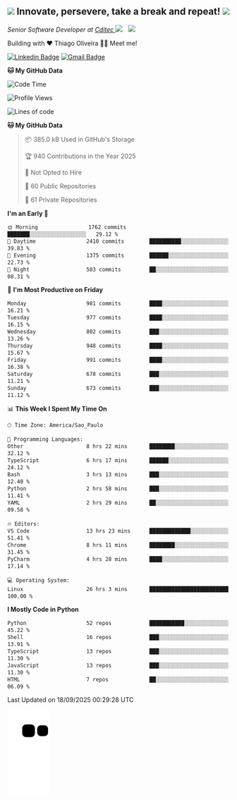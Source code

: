 <h2><img src="https://emojis.slackmojis.com/emojis/images/1531849430/4246/blob-sunglasses.gif?1531849430" width="30"/> Innovate, persevere, take a break and repeat! <img src="https://media.giphy.com/media/12oufCB0MyZ1Go/giphy.gif" width="50"></h2>
<img align='right' src="https://media.giphy.com/media/M9gbBd9nbDrOTu1Mqx/giphy.gif" width="230">
<p><em>Senior Software Developer at <a href="https://www.cditec.com.br/">Cditec
</a><img src="https://media.giphy.com/media/WUlplcMpOCEmTGBtBW/giphy.gif" width="30"> 
</em></p>



Building with ❤️ Thiago Oliveira 👋🏽 Meet me!

[![Linkedin Badge](https://img.shields.io/badge/-Thiago-blue?style=flat-square&logo=Linkedin&logoColor=white&link=https://www.linkedin.com/in/tgmarinho/)](https://www.linkedin.com/in/thiagoceconelo/) 
[![Gmail Badge](https://img.shields.io/badge/-thiceconelo@gmail.com-c14438?style=flat-square&logo=Gmail&logoColor=white&link=mailto:thiceconelo@gmail.com)](mailto:thiceconelo@gmail.com)

</em></p>

<!-- <span style="height ">
![Anurag's GitHub stats](https://github-readme-stats.vercel.app/api?username=arthurspk&show_icons=true&theme=tokyonight)
</span> -->

**🐱 My GitHub Data** 
<!--START_SECTION:waka-->
![Code Time](http://img.shields.io/badge/Code%20Time-3%2C679%20hrs%2059%20mins-blue)

![Profile Views](http://img.shields.io/badge/Profile%20Views-0-blue)

![Lines of code](https://img.shields.io/badge/From%20Hello%20World%20I%27ve%20Written-10.6%20million%20lines%20of%20code-blue)

**🐱 My GitHub Data** 

> 📦 385.0 kB Used in GitHub's Storage 
 > 
> 🏆 940 Contributions in the Year 2025
 > 
> 🚫 Not Opted to Hire
 > 
> 📜 60 Public Repositories 
 > 
> 🔑 61 Private Repositories 
 > 
**I'm an Early 🐤** 

```text
🌞 Morning                1762 commits        ███████░░░░░░░░░░░░░░░░░░   29.12 % 
🌆 Daytime                2410 commits        ██████████░░░░░░░░░░░░░░░   39.83 % 
🌃 Evening                1375 commits        ██████░░░░░░░░░░░░░░░░░░░   22.73 % 
🌙 Night                  503 commits         ██░░░░░░░░░░░░░░░░░░░░░░░   08.31 % 
```
📅 **I'm Most Productive on Friday** 

```text
Monday                   981 commits         ████░░░░░░░░░░░░░░░░░░░░░   16.21 % 
Tuesday                  977 commits         ████░░░░░░░░░░░░░░░░░░░░░   16.15 % 
Wednesday                802 commits         ███░░░░░░░░░░░░░░░░░░░░░░   13.26 % 
Thursday                 948 commits         ████░░░░░░░░░░░░░░░░░░░░░   15.67 % 
Friday                   991 commits         ████░░░░░░░░░░░░░░░░░░░░░   16.38 % 
Saturday                 678 commits         ███░░░░░░░░░░░░░░░░░░░░░░   11.21 % 
Sunday                   673 commits         ███░░░░░░░░░░░░░░░░░░░░░░   11.12 % 
```


📊 **This Week I Spent My Time On** 

```text
🕑︎ Time Zone: America/Sao_Paulo

💬 Programming Languages: 
Other                    8 hrs 22 mins       ████████░░░░░░░░░░░░░░░░░   32.12 % 
TypeScript               6 hrs 17 mins       ██████░░░░░░░░░░░░░░░░░░░   24.12 % 
Bash                     3 hrs 13 mins       ███░░░░░░░░░░░░░░░░░░░░░░   12.40 % 
Python                   2 hrs 58 mins       ███░░░░░░░░░░░░░░░░░░░░░░   11.41 % 
YAML                     2 hrs 29 mins       ██░░░░░░░░░░░░░░░░░░░░░░░   09.58 % 

🔥 Editors: 
VS Code                  13 hrs 23 mins      █████████████░░░░░░░░░░░░   51.41 % 
Chrome                   8 hrs 11 mins       ████████░░░░░░░░░░░░░░░░░   31.45 % 
PyCharm                  4 hrs 28 mins       ████░░░░░░░░░░░░░░░░░░░░░   17.14 % 

💻 Operating System: 
Linux                    26 hrs 3 mins       █████████████████████████   100.00 % 
```

**I Mostly Code in Python** 

```text
Python                   52 repos            ███████████░░░░░░░░░░░░░░   45.22 % 
Shell                    16 repos            ███░░░░░░░░░░░░░░░░░░░░░░   13.91 % 
TypeScript               13 repos            ███░░░░░░░░░░░░░░░░░░░░░░   11.30 % 
JavaScript               13 repos            ███░░░░░░░░░░░░░░░░░░░░░░   11.30 % 
HTML                     7 repos             ██░░░░░░░░░░░░░░░░░░░░░░░   06.09 % 
```




 Last Updated on 18/09/2025 00:29:28 UTC
<!--END_SECTION:waka-->

![Snake animation](https://github.com/rafaballerini/rafaballerini/blob/output/github-contribution-grid-snake.svg)


<!---
ceconelo/ceconelo is a ✨ special ✨ repository because its `README.md` (this file) appears on your GitHub profile.
You can click the Preview link to take a look at your changes.
--->
